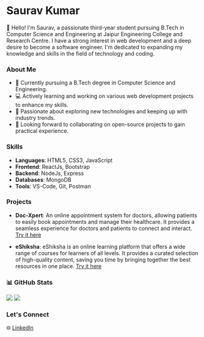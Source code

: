 # Saurav Kumar

👋 Hello! I'm Saurav, a passionate third-year student pursuing B.Tech in Computer Science and Engineering at Jaipur Engineering College and Research Centre. I have a strong interest in web development and a deep desire to become a software engineer. I'm dedicated to expanding my knowledge and skills in the field of technology and coding.

### About Me

- 🌱 Currently pursuing a B.Tech degree in Computer Science and Engineering.
- 💻 Actively learning and working on various web development projects to enhance my skills.
- 🔭 Passionate about exploring new technologies and keeping up with industry trends.
- 👯 Looking forward to collaborating on open-source projects to gain practical experience.

### Skills

- **Languages**: HTML5, CSS3, JavaScript
- **Frontend**: ReactJs, Bootstrap
- **Backend**: NodeJs, Express
- **Databases**: MongoDB
- **Tools**: VS-Code, Git, Postman

### Projects

- **Doc-Xpert**: An online appointment system for doctors, allowing patients to easily book appointments and manage their healthcare. It provides a seamless experience for doctors and patients to connect and interact. <br>
[Try it here](https://doctor-patient-appointment-app.onrender.com)

- **eShiksha**: eShiksha is an online learning platform that offers a wide range of courses for learners of all levels. It provides a curated selection of high-quality content, saving you time by bringing together the best resources in one place. [Try it here](https://saurav1207-eshiksha.netlify.app)


### 📊 GitHub Stats
![](https://github-readme-stats.vercel.app/api?username=saurav1207&theme=radical&hide_border=false&include_all_commits=false&count_private=false)
![](https://github-readme-streak-stats.herokuapp.com/?user=saurav1207&theme=radical&hide_border=false)<br/>


### Let's Connect

🌐 [LinkedIn](https://www.linkedin.com/in/saurav1207)
